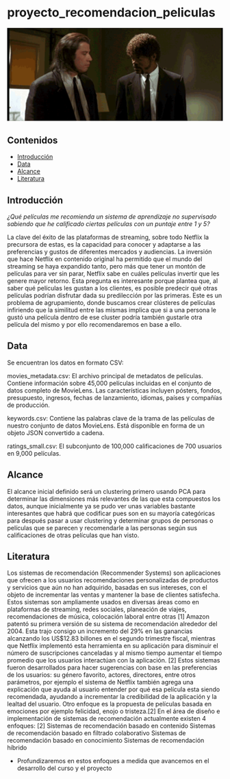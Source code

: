 # proyecto_recomendacion_peliculas

<img src="data/PF.gif" width="700" alt="">

## Contenidos
- [Introducción](#introducción)
- [Data](#Data)
- [Alcance](#Alcance)
- [Literatura](#Literatura)

## Introducción
*¿Qué películas me recomienda un sistema de aprendizaje no supervisado sabiendo que he calificado ciertas películas con un puntaje  entre 1 y 5?*


La clave del éxito de las plataformas de streaming, sobre todo Netflix la precursora de estas, es la capacidad para conocer y adaptarse a las preferencias y gustos de diferentes mercados y audiencias. La inversión que hace Netflix en contenido original ha permitido que el mundo del streaming se haya expandido tanto, pero más que tener un montón de películas para ver sin parar, Netflix sabe en cuáles películas invertir que les genere mayor retorno. Esta pregunta es interesante porque plantea que, al saber qué películas les gustan a los clientes, es posible predecir qué otras películas podrían disfrutar dada su predilección por  las primeras. Este es un problema de agrupamiento, donde buscamos crear clústeres de películas infiriendo que la similitud entre las mismas implica que si a una persona le gustó una película dentro de ese cluster podría también gustarle otra película del mismo y por ello recomendaremos en base a ello.



## Data
Se encuentran los datos en formato CSV:

movies_metadata.csv: El archivo principal de metadatos de películas. Contiene información sobre 45,000 películas incluidas en el conjunto de datos completo de MovieLens. Las características incluyen pósters, fondos, presupuesto, ingresos, fechas de lanzamiento, idiomas, países y compañías de producción.

keywords.csv: Contiene las palabras clave de la trama de las películas de nuestro conjunto de datos MovieLens. Está disponible en forma de un objeto JSON convertido a cadena.

ratings_small.csv: El subconjunto de 100,000 calificaciones de 700 usuarios en 9,000 películas.
 

## Alcance
El alcance inicial definido será un clustering primero usando PCA para determinar las dimensiones más relevantes de las que esta compuestos los datos, aunque inicialmente ya se pudo ver unas variables bastante interesantes que habrá que codificar pues son en su mayoría categóricas para después pasar a usar clustering y determinar grupos de personas o películas que se parecen y recomendarle a las personas según sus calificaciones de otras películas que han visto.

## Literatura
Los sistemas de recomendación (Recommender Systems) son aplicaciones que ofrecen a los usuarios recomendaciones personalizadas de productos y servicios que aún no han adquirido, basadas en sus intereses, con el objeto de incrementar las ventas y mantener la base de clientes satisfecha. Estos sistemas son ampliamente usados en diversas áreas como en plataformas de streaming, redes sociales, planeación de viajes, recomendaciones de música, colocación laboral entre otras [1]
Amazon patentó su primera versión de su sistema de recomendación alrededor del 2004. Esta trajo consigo un incremento del 29% en las ganancias alcanzando los US$12.83 billones en el segundo trimestre fiscal, mientras que Netflix implementó esta herramienta en su aplicación para disminuir el número de suscripciones canceladas y al mismo tiempo aumentar el tiempo promedio que los usuarios interactúan con la aplicación.  [2]
Estos sistemas fueron desarrollados para hacer sugerencias con  base en las preferencias de los usuarios:  su  género favorito, actores, directores, entre otros parámetros,  por ejemplo el sistema de Netflix también agrega una explicación que ayuda al usuario entender por qué esa película esta siendo recomendada,  ayudando a incrementar la credibilidad de la aplicación y la lealtad del usuario. Otro enfoque es la propuesta de películas basada en emociones por ejemplo felicidad, enojo o tristeza.[2]
En el área de diseño e implementación de sistemas de recomendación actualmente existen 4 enfoques: [2]
Sistemas de recomendación basado en contenido
Sistemas de recomendación basado en filtrado colaborativo
Sistemas de recomendación basado en conocimiento
Sistemas de recomendación híbrido
* Profundizaremos en estos enfoques a medida que avancemos en el desarrollo del curso y el proyecto




